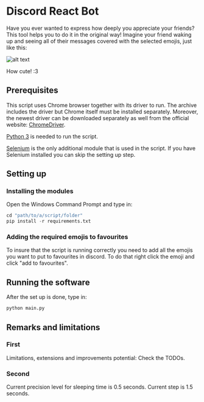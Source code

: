 # Discord React Bot
Have you ever wanted to express how deeply you appreciate your friends? 
This tool helps you to do it in the original way! 
Imagine your friend waking up and seeing all of their messages 
covered with the selected emojis, just like this:

![alt text](https://github.com/savkorlev/discord_reactbot/blob/main/Cutie.png?raw=true)

How cute! :3

## Prerequisites
This script uses Chrome browser together with its driver to run.
The archive includes the driver but Chrome itself must be installed separately.
Moreover, the newest driver can be downloaded separately as well from the 
official website: [ChromeDriver](https://chromedriver.chromium.org/).

[Python 3](https://www.python.org/) is needed to run the script.

[Selenium](https://www.selenium.dev/) is the only additional module that is 
used in the script. If you have Selenium installed you can skip the setting 
up step.

## Setting up

### Installing the modules
Open the Windows Command Prompt and type in:
```python
cd "path/to/a/script/folder"
pip install -r requirements.txt
```

### Adding the required emojis to favourites
To insure that the script is running correctly you need to add all the 
emojis you want to put to favourites in discord. To do that right click 
the emoji and click "add to favourites".

## Running the software
After the set up is done, type in:
```python
python main.py
```

## Remarks and limitations

### First
Limitations, extensions and improvements potential: Check the TODOs.

### Second
Current precision level for sleeping time is 0.5 seconds. 
Current step is 1.5 seconds.
